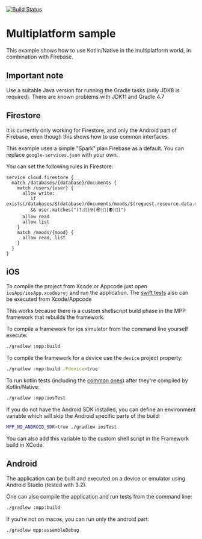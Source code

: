 [![Build Status](https://travis-ci.org/thoutbeckers/kotlin-mpp-example.svg?branch=firebase)](https://travis-ci.org/thoutbeckers/kotlin-mpp-example)

# Multiplatform sample

This example shows how to use Kotlin/Native in the multiplatform world, in combination with Firebase.

## Important note

Use a suitable Java version for running the Gradle tasks (only JDK8 is required). There are known problems with JDK11 and Gradle 4.7

## Firestore
It is currently only working for Firestore, and only the Android part of Firebase, even though this shows how to use common interfaces.

This example uses a simple "Spark" plan Firebase as a default. You can replace `google-services.json` with your own.

You can set the following rules in Firestore:

```
service cloud.firestore {
  match /databases/{database}/documents {
    match /users/{user} {
      allow write:
         if exists(/databases/$(database)/documents/moods/$(request.resource.data.mood))
         && user.matches("(?:🧐|🤓|😎|🤪|👽|🤖)")
      allow read
      allow list
    }
    match /moods/{mood} {
      allow read, list
    }
  }
}
```


## iOS

To compile the project from Xcode or Appcode just open `iosApp/iosApp.xcodeproj` and run the application.
The [swift tests](iosApp/iosAppTests/iosAppTests.swift) also can be executed from Xcode/Appcode

This works because there is a custom shellscript build phase in the MPP framework that rebuilds the framework.

To compile a framework for ios simulator from the command line yourself execute:

```bash
./gradlew :mpp:build
```

To compile the framework for a device use the `device` project property:

```bash
./gradlew :mpp:build -Pdevice=true
```

To run kotlin tests (including the [common ones](mpp/src/commonTest/kotlin/CalculatorTest.kt)) after they're compiled by Kotlin/Native:

```bash
./gradlew :mpp:iosTest
```

If you do not have the Android SDK installed, you can define an environment variable which will skip the Android specific parts of the build:

```bash
MPP_NO_ANDROID_SDK=true ./gradlew iosTest
```

You can also add this variable to the custom shell script in the Framework build in XCode.

## Android

The application can be built and executed on a device or emulator using Android Studio (tested with 3.2).

One can also compile the application and run tests from the command line:

```bash
./gradlew :mpp:build
```

If you're not on macos, you can run only the android part:

```bash
./gradlew mpp:assembleDebug
```
